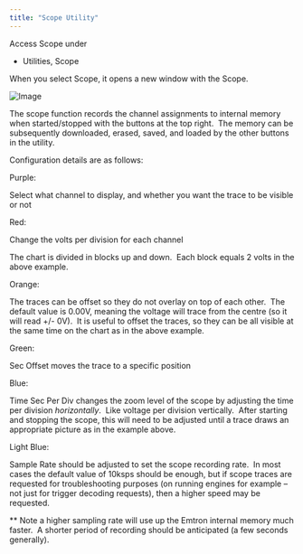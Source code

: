 ```yaml
---
title: "Scope Utility"
---
```


Access Scope under&nbsp;


* Utilities, Scope


When you select Scope, it opens a new window with the Scope.&nbsp;


![Image](</lib/NewItem332.png>)


The scope function records the channel assignments to internal memory when started/stopped with the buttons at the top right.&nbsp; The memory can be subsequently downloaded, erased, saved, and loaded by the other buttons in the utility.&nbsp;


Configuration details are as follows:


Purple:

Select what channel to display, and whether you want the trace to be visible or not


Red:

Change the volts per division for each channel

The chart is divided in blocks up and down.&nbsp; Each block equals 2 volts in the above example. &nbsp;


Orange:

The traces can be offset so they do not overlay on top of each other.&nbsp; The default value is 0.00V, meaning the voltage will trace from the centre (so it will read +/- 0V).&nbsp; It is useful to offset the traces, so they can be all visible at the same time on the chart as in the above example. &nbsp;


Green:&nbsp;

Sec Offset moves the trace to a specific position


Blue:

Time Sec Per Div changes the zoom level of the scope by adjusting the time per division *horizontally*.&nbsp; Like voltage per division vertically.&nbsp; After starting and stopping the scope, this will need to be adjusted until a trace draws an appropriate picture as in the example above.&nbsp;


Light Blue:

Sample Rate should be adjusted to set the scope recording rate.&nbsp; In most cases the default value of 10ksps should be enough, but if scope traces are requested for troubleshooting purposes (on running engines for example – not just for trigger decoding requests), then a higher speed may be requested. &nbsp;


\*\* Note a higher sampling rate will use up the Emtron internal memory much faster.&nbsp; A shorter period of recording should be anticipated (a few seconds generally). &nbsp;



